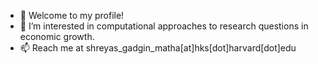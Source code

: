 - 👋 Welcome to my profile!
- 👀 I’m interested in computational approaches to research questions in economic growth.
- 📫 Reach me at shreyas_gadgin_matha[at]hks[dot]harvard[dot]edu

<!---
shreyasgm/shreyasgm is a ✨ special ✨ repository because its `README.md` (this file) appears on your GitHub profile.
You can click the Preview link to take a look at your changes.
--->
